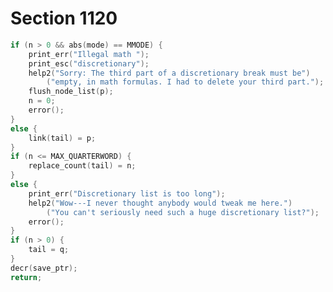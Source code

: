 # Section 1120

```c << Attach list |p| to the current list, and record its length; then finish up and |return| >>=
if (n > 0 && abs(mode) == MMODE) {
    print_err("Illegal math ");
    print_esc("discretionary");
    help2("Sorry: The third part of a discretionary break must be")
        ("empty, in math formulas. I had to delete your third part.");
    flush_node_list(p);
    n = 0;
    error();
}
else {
    link(tail) = p;
}
if (n <= MAX_QUARTERWORD) {
    replace_count(tail) = n;
}
else {
    print_err("Discretionary list is too long");
    help2("Wow---I never thought anybody would tweak me here.")
        ("You can't seriously need such a huge discretionary list?");
    error();
}
if (n > 0) {
    tail = q;
}
decr(save_ptr);
return;
```
